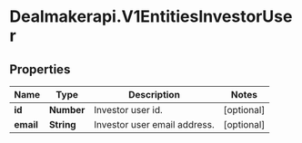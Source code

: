 # Dealmakerapi.V1EntitiesInvestorUser

## Properties

Name | Type | Description | Notes
------------ | ------------- | ------------- | -------------
**id** | **Number** | Investor user id. | [optional] 
**email** | **String** | Investor user email address. | [optional] 


